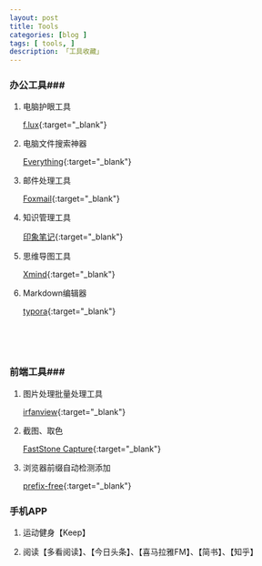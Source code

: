 ```yaml
---
layout: post
title: Tools
categories: [blog ]
tags: [ tools, ]
description: 「工具收藏」
---
```




### 办公工具###

1. 电脑护眼工具

   [f.lux](https://justgetflux.com/){:target="_blank"}

2. 电脑文件搜索神器

   [Everything](http://www.voidtools.com/){:target="_blank"}

3. 邮件处理工具

   [Foxmail](http://www.foxmail.com/){:target="_blank"}

4. 知识管理工具

   [印象笔记](https://www.yinxiang.com/){:target="_blank"}

5. 思维导图工具

   [Xmind](http://www.xmindchina.net/){:target="_blank"}

6. Markdown编辑器

   [typora](https://www.typora.io/){:target="_blank"}

   ​

   ​

### 前端工具###

1. 图片处理批量处理工具

   [irfanview]({http://www.irfanview.com/){:target="_blank"}

2. 截图、取色

   [FastStone Capture](http://www.softerviews.org/FastStone.html){:target="_blank"}

3. 浏览器前缀自动检测添加

   [prefix-free](http://leaverou.github.io/prefixfree/){:target="_blank"}




### 手机APP

1. 运动健身【Keep】	

2. 阅读【多看阅读】、【今日头条】、【喜马拉雅FM】、【简书】、【知乎】

   ​

   ​

   ​

